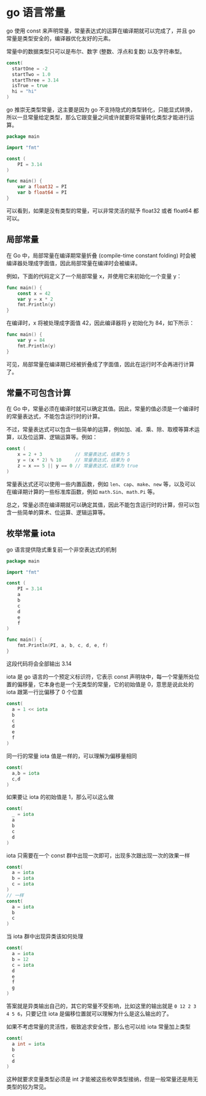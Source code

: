 # go 语言常量

go 使用 const 来声明常量，常量表达式的运算在编译期就可以完成了，并且 go 常量是类型安全的，编译器优化友好的元素。

常量中的数据类型只可以是布尔、数字 (整数、浮点和复数) 以及字符串型。

```go
const(
  startOne = -2
  startTwo = 1.0
  startThree = 3.14
  isTrue = true
  hi = "hi"
)
```
go 推崇无类型常量，这主要是因为 go 不支持隐式的类型转化，只能显式转换，所以一旦常量给定类型，那么它跟变量之间或许就要将常量转化类型才能进行运算。

```go
package main

import "fmt"

const (
	PI = 3.14
)

func main() {	
	var a float32 = PI
	var b float64 = PI
}

```
可以看到，如果是没有类型的常量，可以非常灵活的赋予 float32 或者 float64 都可以。

## 局部常量

在 Go 中，局部常量在编译期常量折叠 (compile-time constant folding) 时会被编译器处理成字面值，因此局部常量在编译时会被编译。

例如，下面的代码定义了一个局部常量 x，并使用它来初始化一个变量 y：

```go
func main() {
    const x = 42
    var y = x * 2
    fmt.Println(y)
}
```
在编译时，x 将被处理成字面值 42，因此编译器将 y 初始化为 84，如下所示：

```go
func main() {
    var y = 84
    fmt.Println(y)
}
```
可见，局部常量在编译期已经被折叠成了字面值，因此在运行时不会再进行计算了。
## 常量不可包含计算
在 Go 中，常量必须在编译时就可以确定其值。因此，常量的值必须是一个编译时的常量表达式，不能包含运行时的计算。

不过，常量表达式可以包含一些简单的运算，例如加、减、乘、除、取模等算术运算，以及位运算、逻辑运算等。例如：

```go
const (
    x = 2 + 3            // 常量表达式，结果为 5
    y = (x * 2) % 10     // 常量表达式，结果为 0
    z = x == 5 || y == 0 // 常量表达式，结果为 true
)
```
常量表达式还可以使用一些内置函数，例如 `len`、`cap`、`make`、`new` 等，以及可以在编译期计算的一些标准库函数，例如 `math.Sin`、`math.Pi` 等。

总之，常量必须在编译期就可以确定其值，因此不能包含运行时的计算，但可以包含一些简单的算术、位运算、逻辑运算等。
## 枚举常量 iota

go 语言提供隐式重复前一个非空表达式的机制
```go
package main

import "fmt"

const (
	PI = 3.14
	a
	b
	c
	d
	e
	f
)

func main() {
	fmt.Println(PI, a, b, c, d, e, f)
}
```

这段代码将会全部输出 3.14

iota 是 go 语言的一个预定义标识符，它表示 const 声明块中，每一个常量所处位置的偏移量，它本身也是一个无类型的常量，它的初始值是 0，意思是说此处的 iota 跟第一行比偏移了 0 个位置

```go
const(
  a = 1 << iota
  b
  c
  d
  e
  f
)
```
同一行的常量 iota 值是一样的，可以理解为偏移量相同

```go
const(
  a,b = iota
  c,d
)
```

如果要让 iota 的初始值是 1，那么可以这么做

```go
const(
  _ = iota
  a
  b
  c
  d
)
```
iota 只需要在一个 const 群中出现一次即可，出现多次跟出现一次的效果一样

```go
const(
  a = iota
  b = iota
  c = iota
)
// 一样
const(
  a = iota
  b
  c
)
```
当 iota 群中出现异类该如何处理

```go
const(
  a = iota
  b = 12
  c = iota
  d
  e
  f
  g
)
```
答案就是异类输出自己的，其它的常量不受影响，比如这里的输出就是 `0 12 2 3 4 5 6`，只要记住 iota 是偏移位置就可以理解为什么是这么输出的了。

如果不考虑常量的灵活性，极致追求安全性，那么也可以给 iota 常量加上类型

```go
const(
  a int = iota
  b
  c
  d
)
```
这种就要求变量类型必须是 int 才能被这些枚举类型接纳，但是一般常量还是用无类型的较为常见。
